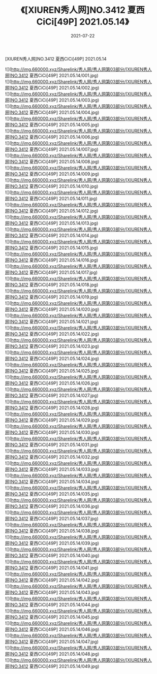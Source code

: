 ﻿---
layout: post
title:  《[XIUREN秀人网]NO.3412 夏西CiCi[49P] 2021.05.14》
date:   2021-07-22
img: http://img.660000.xyz/Sharelink/秀人网/秀人网第03部分/[XIUREN秀人网]NO.3412 夏西CiCi[49P] 2021.05.14/000.jpg
categories: [美女, 清纯, 唯美]
---

[XIUREN秀人网]NO.3412 夏西CiCi[49P] 2021.05.14

  ![](http://img.660000.xyz/Sharelink/秀人网/秀人网第03部分/[XIUREN秀人网]NO.3412 夏西CiCi[49P] 2021.05.14/001.jpg) <br> ![](http://img.660000.xyz/Sharelink/秀人网/秀人网第03部分/[XIUREN秀人网]NO.3412 夏西CiCi[49P] 2021.05.14/002.jpg) <br> ![](http://img.660000.xyz/Sharelink/秀人网/秀人网第03部分/[XIUREN秀人网]NO.3412 夏西CiCi[49P] 2021.05.14/003.jpg) <br> ![](http://img.660000.xyz/Sharelink/秀人网/秀人网第03部分/[XIUREN秀人网]NO.3412 夏西CiCi[49P] 2021.05.14/004.jpg) <br> ![](http://img.660000.xyz/Sharelink/秀人网/秀人网第03部分/[XIUREN秀人网]NO.3412 夏西CiCi[49P] 2021.05.14/005.jpg) <br> ![](http://img.660000.xyz/Sharelink/秀人网/秀人网第03部分/[XIUREN秀人网]NO.3412 夏西CiCi[49P] 2021.05.14/006.jpg) <br> ![](http://img.660000.xyz/Sharelink/秀人网/秀人网第03部分/[XIUREN秀人网]NO.3412 夏西CiCi[49P] 2021.05.14/007.jpg) <br> ![](http://img.660000.xyz/Sharelink/秀人网/秀人网第03部分/[XIUREN秀人网]NO.3412 夏西CiCi[49P] 2021.05.14/008.jpg) <br> ![](http://img.660000.xyz/Sharelink/秀人网/秀人网第03部分/[XIUREN秀人网]NO.3412 夏西CiCi[49P] 2021.05.14/009.jpg) <br> ![](http://img.660000.xyz/Sharelink/秀人网/秀人网第03部分/[XIUREN秀人网]NO.3412 夏西CiCi[49P] 2021.05.14/010.jpg) <br> ![](http://img.660000.xyz/Sharelink/秀人网/秀人网第03部分/[XIUREN秀人网]NO.3412 夏西CiCi[49P] 2021.05.14/011.jpg) <br> ![](http://img.660000.xyz/Sharelink/秀人网/秀人网第03部分/[XIUREN秀人网]NO.3412 夏西CiCi[49P] 2021.05.14/012.jpg) <br> ![](http://img.660000.xyz/Sharelink/秀人网/秀人网第03部分/[XIUREN秀人网]NO.3412 夏西CiCi[49P] 2021.05.14/013.jpg) <br> ![](http://img.660000.xyz/Sharelink/秀人网/秀人网第03部分/[XIUREN秀人网]NO.3412 夏西CiCi[49P] 2021.05.14/014.jpg) <br> ![](http://img.660000.xyz/Sharelink/秀人网/秀人网第03部分/[XIUREN秀人网]NO.3412 夏西CiCi[49P] 2021.05.14/015.jpg) <br> ![](http://img.660000.xyz/Sharelink/秀人网/秀人网第03部分/[XIUREN秀人网]NO.3412 夏西CiCi[49P] 2021.05.14/016.jpg) <br> ![](http://img.660000.xyz/Sharelink/秀人网/秀人网第03部分/[XIUREN秀人网]NO.3412 夏西CiCi[49P] 2021.05.14/017.jpg) <br> ![](http://img.660000.xyz/Sharelink/秀人网/秀人网第03部分/[XIUREN秀人网]NO.3412 夏西CiCi[49P] 2021.05.14/018.jpg) <br> ![](http://img.660000.xyz/Sharelink/秀人网/秀人网第03部分/[XIUREN秀人网]NO.3412 夏西CiCi[49P] 2021.05.14/019.jpg) <br> ![](http://img.660000.xyz/Sharelink/秀人网/秀人网第03部分/[XIUREN秀人网]NO.3412 夏西CiCi[49P] 2021.05.14/020.jpg) <br> ![](http://img.660000.xyz/Sharelink/秀人网/秀人网第03部分/[XIUREN秀人网]NO.3412 夏西CiCi[49P] 2021.05.14/021.jpg) <br> ![](http://img.660000.xyz/Sharelink/秀人网/秀人网第03部分/[XIUREN秀人网]NO.3412 夏西CiCi[49P] 2021.05.14/022.jpg) <br> ![](http://img.660000.xyz/Sharelink/秀人网/秀人网第03部分/[XIUREN秀人网]NO.3412 夏西CiCi[49P] 2021.05.14/023.jpg) <br> ![](http://img.660000.xyz/Sharelink/秀人网/秀人网第03部分/[XIUREN秀人网]NO.3412 夏西CiCi[49P] 2021.05.14/024.jpg) <br> ![](http://img.660000.xyz/Sharelink/秀人网/秀人网第03部分/[XIUREN秀人网]NO.3412 夏西CiCi[49P] 2021.05.14/025.jpg) <br> ![](http://img.660000.xyz/Sharelink/秀人网/秀人网第03部分/[XIUREN秀人网]NO.3412 夏西CiCi[49P] 2021.05.14/026.jpg) <br> ![](http://img.660000.xyz/Sharelink/秀人网/秀人网第03部分/[XIUREN秀人网]NO.3412 夏西CiCi[49P] 2021.05.14/027.jpg) <br> ![](http://img.660000.xyz/Sharelink/秀人网/秀人网第03部分/[XIUREN秀人网]NO.3412 夏西CiCi[49P] 2021.05.14/028.jpg) <br> ![](http://img.660000.xyz/Sharelink/秀人网/秀人网第03部分/[XIUREN秀人网]NO.3412 夏西CiCi[49P] 2021.05.14/029.jpg) <br> ![](http://img.660000.xyz/Sharelink/秀人网/秀人网第03部分/[XIUREN秀人网]NO.3412 夏西CiCi[49P] 2021.05.14/030.jpg) <br> ![](http://img.660000.xyz/Sharelink/秀人网/秀人网第03部分/[XIUREN秀人网]NO.3412 夏西CiCi[49P] 2021.05.14/031.jpg) <br> ![](http://img.660000.xyz/Sharelink/秀人网/秀人网第03部分/[XIUREN秀人网]NO.3412 夏西CiCi[49P] 2021.05.14/032.jpg) <br> ![](http://img.660000.xyz/Sharelink/秀人网/秀人网第03部分/[XIUREN秀人网]NO.3412 夏西CiCi[49P] 2021.05.14/033.jpg) <br> ![](http://img.660000.xyz/Sharelink/秀人网/秀人网第03部分/[XIUREN秀人网]NO.3412 夏西CiCi[49P] 2021.05.14/034.jpg) <br> ![](http://img.660000.xyz/Sharelink/秀人网/秀人网第03部分/[XIUREN秀人网]NO.3412 夏西CiCi[49P] 2021.05.14/035.jpg) <br> ![](http://img.660000.xyz/Sharelink/秀人网/秀人网第03部分/[XIUREN秀人网]NO.3412 夏西CiCi[49P] 2021.05.14/036.jpg) <br> ![](http://img.660000.xyz/Sharelink/秀人网/秀人网第03部分/[XIUREN秀人网]NO.3412 夏西CiCi[49P] 2021.05.14/037.jpg) <br> ![](http://img.660000.xyz/Sharelink/秀人网/秀人网第03部分/[XIUREN秀人网]NO.3412 夏西CiCi[49P] 2021.05.14/038.jpg) <br> ![](http://img.660000.xyz/Sharelink/秀人网/秀人网第03部分/[XIUREN秀人网]NO.3412 夏西CiCi[49P] 2021.05.14/039.jpg) <br> ![](http://img.660000.xyz/Sharelink/秀人网/秀人网第03部分/[XIUREN秀人网]NO.3412 夏西CiCi[49P] 2021.05.14/040.jpg) <br> ![](http://img.660000.xyz/Sharelink/秀人网/秀人网第03部分/[XIUREN秀人网]NO.3412 夏西CiCi[49P] 2021.05.14/041.jpg) <br> ![](http://img.660000.xyz/Sharelink/秀人网/秀人网第03部分/[XIUREN秀人网]NO.3412 夏西CiCi[49P] 2021.05.14/042.jpg) <br> ![](http://img.660000.xyz/Sharelink/秀人网/秀人网第03部分/[XIUREN秀人网]NO.3412 夏西CiCi[49P] 2021.05.14/043.jpg) <br> ![](http://img.660000.xyz/Sharelink/秀人网/秀人网第03部分/[XIUREN秀人网]NO.3412 夏西CiCi[49P] 2021.05.14/044.jpg) <br> ![](http://img.660000.xyz/Sharelink/秀人网/秀人网第03部分/[XIUREN秀人网]NO.3412 夏西CiCi[49P] 2021.05.14/045.jpg) <br> ![](http://img.660000.xyz/Sharelink/秀人网/秀人网第03部分/[XIUREN秀人网]NO.3412 夏西CiCi[49P] 2021.05.14/046.jpg) <br> ![](http://img.660000.xyz/Sharelink/秀人网/秀人网第03部分/[XIUREN秀人网]NO.3412 夏西CiCi[49P] 2021.05.14/047.jpg) <br> ![](http://img.660000.xyz/Sharelink/秀人网/秀人网第03部分/[XIUREN秀人网]NO.3412 夏西CiCi[49P] 2021.05.14/048.jpg) <br> ![](http://img.660000.xyz/Sharelink/秀人网/秀人网第03部分/[XIUREN秀人网]NO.3412 夏西CiCi[49P] 2021.05.14/049.jpg) <br>